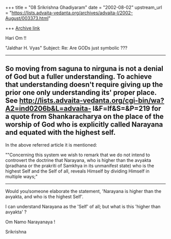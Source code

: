 +++
title = "08 Srikrishna Ghadiyaram"
date = "2002-08-02"
upstream_url = "https://lists.advaita-vedanta.org/archives/advaita-l/2002-August/003373.html"

+++
[Archive link](https://lists.advaita-vedanta.org/archives/advaita-l/2002-August/003373.html)

Hari Om !!

"Jaldhar H. Vyas" <jaldhar at BRAINCELLS.COM>
Subject:      Re: Are GODs just symbolic ???

-----

So
moving from saguna to nirguna is not a denial of God but a fuller
understanding.  To achieve that understanding doesn't require giving up
the prior one only understanding its' proper place.  See
http://lists.advaita-vedanta.org/cgi-bin/wa?A2=ind0206b&L=advaita-
l&F=lf&S=&P=219
for a quote from Shankaracharya on the place of the worship of God who is
explicitly called Narayana and equated with the highest self.
-----

In the above referred article it is mentioned:

""Concerning this system we wish to remark that we do not intend to
controvert the doctrine that Narayana, who is higher than the avyakta
(pradhana or the prakriti of Samkhya in its unmanifest state) who is
the highest Self and the Self of all, reveals Himself by dividing Himself
in multiple ways;"

***********

Would you/someone elaborate the statement, 'Narayana is higher than the
avyakta, and who is the highest Self'.

I can understand Narayana as the 'Self' of all; but what is this 'higher
than avyakta' ?

Om Namo Narayanaya !

Srikrishna

